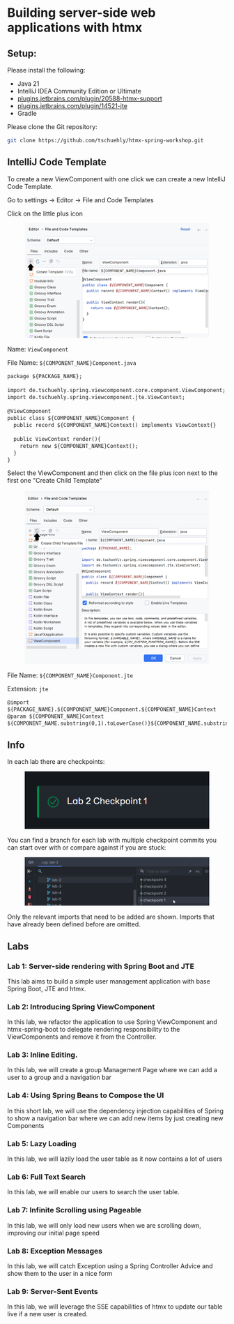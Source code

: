 # Building server-side web applications with htmx

## Setup:

Please install the following:

* Java 21
* IntelliJ IDEA Community Edition or Ultimate
* [plugins.jetbrains.com/plugin/20588-htmx-support](https://plugins.jetbrains.com/plugin/20588-htmx-support)
* [plugins.jetbrains.com/plugin/14521-jte](https://plugins.jetbrains.com/plugin/14521-jte)
* Gradle

Please clone the Git repository:

```sh
git clone https://github.com/tschuehly/htmx-spring-workshop.git
```

## IntelliJ Code Template

To create a new ViewComponent with one click we can create a new IntelliJ Code Template.

Go to settings -> Editor -> File and Code Templates &#x20;

Click on the little plus icon

<figure><img src=".gitbook/assets/image (1).png" alt=""><figcaption></figcaption></figure>

Name: `ViewComponent`

File Name: `${COMPONENT_NAME}Component.java`

```
package ${PACKAGE_NAME};

import de.tschuehly.spring.viewcomponent.core.component.ViewComponent;
import de.tschuehly.spring.viewcomponent.jte.ViewContext;

@ViewComponent
public class ${COMPONENT_NAME}Component {
  public record ${COMPONENT_NAME}Context() implements ViewContext{}

  public ViewContext render(){
    return new ${COMPONENT_NAME}Context();
  }
}
```

Select the ViewComponent and then click on the file plus icon next to the first one "Create Child Template"

<figure><img src=".gitbook/assets/image (2).png" alt=""><figcaption></figcaption></figure>

File Name: `${COMPONENT_NAME}Component.jte`

Extension: `jte`

```
@import ${PACKAGE_NAME}.${COMPONENT_NAME}Component.${COMPONENT_NAME}Context
@param ${COMPONENT_NAME}Context ${COMPONENT_NAME.substring(0,1).toLowerCase()}${COMPONENT_NAME.substring(1)}Context
```

## Info

In each lab there are checkpoints:

<figure><img src="../.gitbook/assets/image (9).png" alt=""><figcaption></figcaption></figure>

You can find a branch for each lab with multiple checkpoint commits you can start over with or compare against if you are stuck:

<figure><img src="../.gitbook/assets/image (1) (1) (1).png" alt=""><figcaption></figcaption></figure>

Only the relevant imports that need to be added are shown. Imports that have already been defined before are omitted.

## Labs

### Lab 1: Server-side rendering with Spring Boot and JTE

This lab aims to build a simple user management application with base Spring Boot, JTE and htmx.

### Lab 2: Introducing Spring ViewComponent

In this lab, we refactor the application to use Spring ViewComponent and htmx-spring-boot to delegate rendering responsibility to the ViewComponents and remove it from the Controller.

### Lab 3: Inline Editing.

In this lab, we will create a group Management Page where we can add a user to a group and a navigation bar

### Lab 4: Using Spring Beans to Compose the UI

In this short lab, we will use the dependency injection capabilities of Spring to show a navigation bar where we can add new items by just creating new Components

### Lab 5: Lazy Loading

In this lab, we will lazily load the user table as it now contains a lot of users

### Lab 6: Full Text Search

In this lab, we will enable our users to search the user table.

### Lab 7: Infinite Scrolling using Pageable

In this lab, we will only load new users when we are scrolling down, improving our initial page speed

### Lab 8: Exception Messages

In this lab, we will catch Exception using a Spring Controller Advice and show them to the user in a nice form

### Lab 9: Server-Sent Events

In this lab, we will leverage the SSE capabilities of htmx to update our table live if a new user is created.
